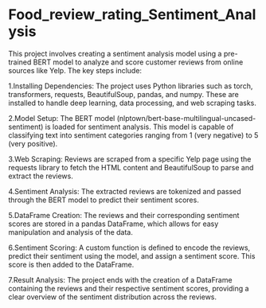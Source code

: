# Food_review_rating_Sentiment_Analysis

This project involves creating a sentiment analysis model using a pre-trained BERT model to analyze and score customer reviews from online sources like Yelp. The key steps include:

  1.Installing Dependencies: 
  The project uses Python libraries such as torch, transformers, requests, BeautifulSoup, pandas, and numpy. These are installed to handle deep learning, data processing, and web scraping tasks.

  2.Model Setup:
  The BERT model (nlptown/bert-base-multilingual-uncased-sentiment) is loaded for sentiment analysis. This model is capable of classifying text into sentiment categories ranging from 1 (very negative) to 5 (very positive).

  3.Web Scraping:
  Reviews are scraped from a specific Yelp page using the requests library to fetch the HTML content and BeautifulSoup to parse and extract the reviews.

  4.Sentiment Analysis:
  The extracted reviews are tokenized and passed through the BERT model to predict their sentiment scores.

  5.DataFrame Creation:
  The reviews and their corresponding sentiment scores are stored in a pandas DataFrame, which allows for easy manipulation and analysis of the data.

  6.Sentiment Scoring:
  A custom function is defined to encode the reviews, predict their sentiment using the model, and assign a sentiment score. This score is then added to the DataFrame.

  7.Result Analysis:
  The project ends with the creation of a DataFrame containing the reviews and their respective sentiment scores, providing a clear overview of the sentiment distribution across the reviews.
